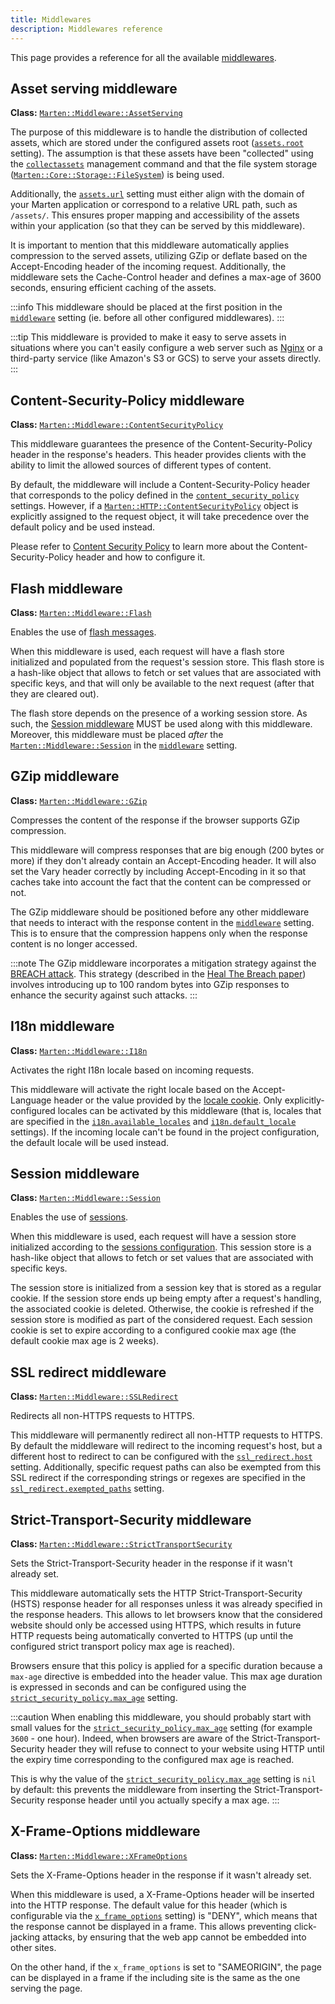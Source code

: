 ```yaml
---
title: Middlewares
description: Middlewares reference
---
```


This page provides a reference for all the available [middlewares](../middlewares).

## Asset serving middleware

**Class:** [`Marten::Middleware::AssetServing`](pathname:///api/dev/Marten/Middleware/AssetServing.html)

The purpose of this middleware is to handle the distribution of collected assets, which are stored under the configured assets root ([`assets.root`](../../development/reference/settings#root) setting). The assumption is that these assets have been "collected" using the [`collectassets`](../../development/reference/management-commands#collectassets) management command and that the file system storage ([`Marten::Core::Storage::FileSystem`](pathname:///api/dev/Marten/Core/Storage/FileSystem.html)) is being used.

Additionally, the [`assets.url`](../../development/reference/settings#url) setting must either align with the domain of your Marten application or correspond to a relative URL path, such as `/assets/`. This ensures proper mapping and accessibility of the assets within your application (so that they can be served by this middleware).

It is important to mention that this middleware automatically applies compression to the served assets, utilizing GZip or deflate based on the Accept-Encoding header of the incoming request. Additionally, the middleware sets the Cache-Control header and defines a max-age of 3600 seconds, ensuring efficient caching of the assets.

:::info
This middleware should be placed at the first position in the [`middleware`](../../development/reference/settings#middleware) setting (ie. before all other configured middlewares).
:::

:::tip
This middleware is provided to make it easy to serve assets in situations where you can't easily configure a web server such as [Nginx](https://nginx.org) or a third-party service (like Amazon's S3 or GCS) to serve your assets directly.
:::

## Content-Security-Policy middleware

**Class:** [`Marten::Middleware::ContentSecurityPolicy`](pathname:///api/dev/Marten/Middleware/ContentSecurityPolicy.html)

This middleware guarantees the presence of the Content-Security-Policy header in the response's headers. This header provides clients with the ability to limit the allowed sources of different types of content.

By default, the middleware will include a Content-Security-Policy header that corresponds to the policy defined in the [`content_security_policy`](../../development/reference/settings#content-security-policy-settings) settings. However, if a [`Marten::HTTP::ContentSecurityPolicy`](pathname:///api/dev/Marten/HTTP/ContentSecurityPolicy.html) object is explicitly assigned to the request object, it will take precedence over the default policy and be used instead.

Please refer to [Content Security Policy](../../security/content-security-policy) to learn more about the Content-Security-Policy header and how to configure it.

## Flash middleware

**Class:** [`Marten::Middleware::Flash`](pathname:///api/dev/Marten/Middleware/Flash.html)

Enables the use of [flash messages](../introduction#using-the-flash-store).

When this middleware is used, each request will have a flash store initialized and populated from the request's session store. This flash store is a hash-like object that allows to fetch or set values that are associated with specific keys, and that will only be available to the next request (after that they are cleared out).

The flash store depends on the presence of a working session store. As such, the [Session middleware](#session-middleware) MUST be used along with this middleware. Moreover, this middleware must be placed _after_ the [`Marten::Middleware::Session`](pathname:///api/dev/Marten/Middleware/Session.html) in the [`middleware`](../../development/reference/settings#middleware) setting.

## GZip middleware

**Class:** [`Marten::Middleware::GZip`](pathname:///api/dev/Marten/Middleware/GZip.html)

Compresses the content of the response if the browser supports GZip compression.

This middleware will compress responses that are big enough (200 bytes or more) if they don't already contain an Accept-Encoding header. It will also set the Vary header correctly by including Accept-Encoding in it so that caches take into account the fact that the content can be compressed or not.

The GZip middleware should be positioned before any other middleware that needs to interact with the response content in the [`middleware`](../../development/reference/settings#middleware) setting. This is to ensure that the compression happens only when the response content is no longer accessed.

:::note
The GZip middleware incorporates a mitigation strategy against the [BREACH attack](https://www.breachattack.com/). This strategy (described in the [Heal The Breach paper](https://ieeexplore.ieee.org/document/9754554)) involves introducing up to 100 random bytes into GZip responses to enhance the security against such attacks.
:::

## I18n middleware

**Class:** [`Marten::Middleware::I18n`](pathname:///api/dev/Marten/Middleware/I18n.html)

Activates the right I18n locale based on incoming requests.

This middleware will activate the right locale based on the Accept-Language header or the value provided by the [locale cookie](../../development/reference/settings#locale_cookie_name). Only explicitly-configured locales can be activated by this middleware (that is, locales that are specified in the [`i18n.available_locales`](../../development/reference/settings#available_locales) and [`i18n.default_locale`](../../development/reference/settings#default_locale) settings). If the incoming locale can't be found in the project configuration, the default locale will be used instead.

## Session middleware

**Class:** [`Marten::Middleware::Session`](pathname:///api/dev/Marten/Middleware/Session.html)

Enables the use of [sessions](../sessions).

When this middleware is used, each request will have a session store initialized according to the [sessions configuration](../../development/reference/settings#sessions-settings). This session store is a hash-like object that allows to fetch or set values that are associated with specific keys.

The session store is initialized from a session key that is stored as a regular cookie. If the session store ends up being empty after a request's handling, the associated cookie is deleted. Otherwise, the cookie is refreshed if the session store is modified as part of the considered request. Each session cookie is set to expire according to a configured cookie max age (the default cookie max age is 2 weeks).

## SSL redirect middleware

**Class:** [`Marten::Middleware::SSLRedirect`](pathname:///api/dev/Marten/Middleware/SSLRedirect.html)

Redirects all non-HTTPS requests to HTTPS.

This middleware will permanently redirect all non-HTTP requests to HTTPS. By default the middleware will redirect to the incoming request's host, but a different host to redirect to can be configured with the [`ssl_redirect.host`](../../development/reference/settings#host-2) setting. Additionally, specific request paths can also be exempted from this SSL redirect if the corresponding strings or regexes are specified in the [`ssl_redirect.exempted_paths`](../../development/reference/settings#exempted_paths) setting.

## Strict-Transport-Security middleware

**Class:** [`Marten::Middleware::StrictTransportSecurity`](pathname:///api/dev/Marten/Middleware/StrictTransportSecurity.html)

Sets the Strict-Transport-Security header in the response if it wasn't already set.

This middleware automatically sets the HTTP Strict-Transport-Security (HSTS) response header for all responses unless it was already specified in the response headers. This allows to let browsers know that the considered website should only be accessed using HTTPS, which results in future HTTP requests being automatically converted to HTTPS (up until the configured strict transport policy max age is reached).

Browsers ensure that this policy is applied for a specific duration because a `max-age` directive is embedded into the header value. This max age duration is expressed in seconds and can be configured using the [`strict_security_policy.max_age`](../../development/reference/settings#max_age) setting.

:::caution
When enabling this middleware, you should probably start with small values for the [`strict_security_policy.max_age`](../../development/reference/settings#max_age) setting (for example `3600` - one hour). Indeed, when browsers are aware of the Strict-Transport-Security header they will refuse to connect to your website using HTTP until the expiry time corresponding to the configured max age is reached.

This is why the value of the [`strict_security_policy.max_age`](../../development/reference/settings#max_age) setting is `nil` by default: this prevents the middleware from inserting the Strict-Transport-Security response header until you actually specify a max age.
:::

## X-Frame-Options middleware

**Class:** [`Marten::Middleware::XFrameOptions`](pathname:///api/dev/Marten/Middleware/XFrameOptions.html)

Sets the X-Frame-Options header in the response if it wasn't already set.

When this middleware is used, a X-Frame-Options header will be inserted into the HTTP response. The default value for this header (which is configurable via the [`x_frame_options`](../../development/reference/settings#x_frame_options) setting) is "DENY", which means that the response cannot be displayed in a frame. This allows preventing click-jacking attacks, by ensuring that the web app cannot be embedded into other sites.

On the other hand, if the `x_frame_options` is set to "SAMEORIGIN", the page can be displayed in a frame if the including site is the same as the one serving the page.
